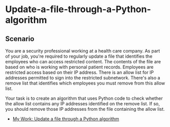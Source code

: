 # Update-a-file-through-a-Python-algorithm

## Scenario

You are a security professional working at a health care company. As part of your job, you're required to regularly update a file that identifies the employees who can access restricted content. The contents of the file are based on who is working with personal patient records. Employees are restricted access based on their IP address. There is an allow list for IP addresses permitted to sign into the restricted subnetwork. There's also a remove list that identifies which employees you must remove from this allow list.

Your task is to create an algorithm that uses Python code to check whether the allow list contains any IP addresses identified on the remove list. If so, you should remove those IP addresses from the file containing the allow list.

- <a href="https://docs.google.com/document/d/1_d_FR76gH_9ZrKLUDO8kZqtzD-UwmMq3LG7kzojsw_o/edit?resourcekey=0-tAqV1FLtGBb2MHnrZIatCA#heading=h.qebvb1gjeclt">My Work: Update a file through a Python algorithm</a>
